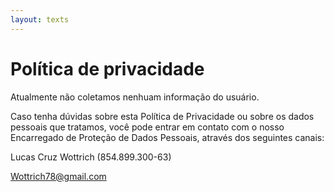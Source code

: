 ```yaml
---
layout: texts
---
```


# Política de privacidade
Atualmente não coletamos nenhuam informação do usuário.

Caso tenha dúvidas sobre esta Política de Privacidade ou sobre os dados pessoais que tratamos, você pode entrar em contato com o nosso Encarregado de Proteção de Dados Pessoais, através dos seguintes canais:

Lucas Cruz Wottrich (854.899.300-63)

Wottrich78@gmail.com
